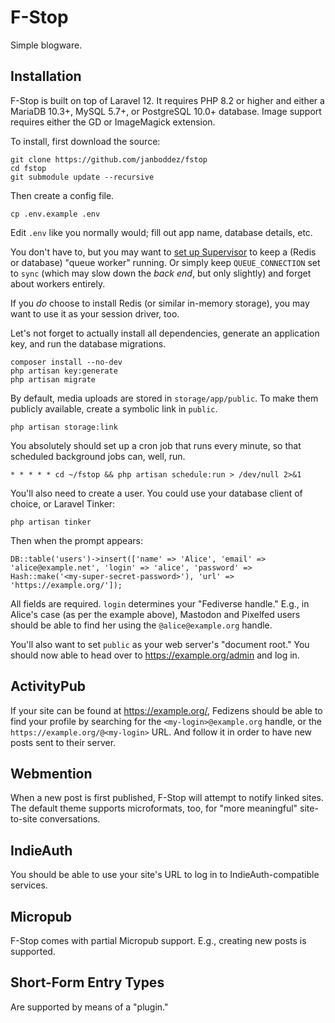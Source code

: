 # F-Stop
Simple blogware.

## Installation
F-Stop is built on top of Laravel 12. It requires PHP 8.2 or higher and either a MariaDB 10.3+, MySQL 5.7+, or PostgreSQL 10.0+ database. Image support requires either the GD or ImageMagick extension.

To install, first download the source:
```
git clone https://github.com/janboddez/fstop
cd fstop
git submodule update --recursive
```

Then create a config file.
```
cp .env.example .env
```

Edit `.env` like you normally would; fill out app name, database details, etc.

You don't have to, but you may want to [set up Supervisor](https://laravel.com/docs/11.x/queues#supervisor-configuration) to keep a (Redis or database) "queue worker" running.
Or simply keep `QUEUE_CONNECTION` set to `sync` (which may slow down the _back end_, but only slightly) and forget about workers entirely.

If you _do_ choose to install Redis (or similar in-memory storage), you may want to use it as your session driver, too.

Let's not forget to actually install all dependencies, generate an application key, and run the database migrations.
```
composer install --no-dev
php artisan key:generate
php artisan migrate
```

By default, media uploads are stored in `storage/app/public`. To make them publicly available, create a symbolic link in `public`.
```
php artisan storage:link
```

You absolutely should set up a cron job that runs every minute, so that scheduled background jobs can, well, run.
```
* * * * * cd ~/fstop && php artisan schedule:run > /dev/null 2>&1
```

You'll also need to create a user. You could use your database client of choice, or Laravel Tinker:
```
php artisan tinker
```

Then when the prompt appears:
```
DB::table('users')->insert(['name' => 'Alice', 'email' => 'alice@example.net', 'login' => 'alice', 'password' => Hash::make('<my-super-secret-password>'), 'url' => 'https://example.org/']);
```
All fields are required. `login` determines your "Fediverse handle." E.g., in Alice's case (as per the example above), Mastodon and Pixelfed users should be able to find her using the `@alice@example.org` handle.

You'll also want to set `public` as your web server's "document root."
You should now able to head over to https://example.org/admin and log in.

## ActivityPub
If your site can be found at https://example.org/, Fedizens should be able to find your profile by searching for the `<my-login>@example.org` handle, or the `https://example.org/@<my-login>` URL. And follow it in order to have new posts sent to their server.

## Webmention
When a new post is first published, F-Stop will attempt to notify linked sites. The default theme supports microformats, too, for "more meaningful" site-to-site conversations.

## IndieAuth
You should be able to use your site's URL to log in to IndieAuth-compatible services.

## Micropub
F-Stop comes with partial Micropub support. E.g., creating new posts is supported.

## Short-Form Entry Types
Are supported by means of a "plugin."
